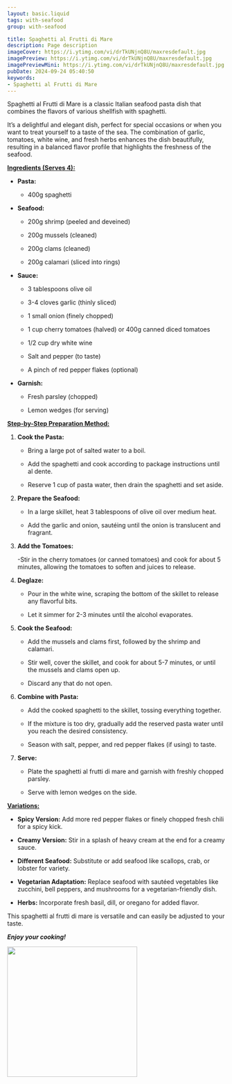 ```yaml
---
layout: basic.liquid
tags: with-seafood
group: with-seafood

title: Spaghetti al Frutti di Mare
description: Page description
imageCover: https://i.ytimg.com/vi/drTkUNjnQ8U/maxresdefault.jpg
imagePreview: https://i.ytimg.com/vi/drTkUNjnQ8U/maxresdefault.jpg
imagePreviewMini: https://i.ytimg.com/vi/drTkUNjnQ8U/maxresdefault.jpg
pubDate: 2024-09-24 05:40:50
keywords:
- Spaghetti al Frutti di Mare
---
```




Spaghetti al Frutti di Mare is a classic Italian seafood pasta dish that combines the flavors of various shellfish with spaghetti. 

It’s a delightful and elegant dish, perfect for special occasions or when you want to treat yourself to a taste of the sea. The combination of garlic, tomatoes, white wine, and fresh herbs enhances the dish beautifully, resulting in a balanced flavor profile that highlights the freshness of the seafood.

<u><b>Ingredients (Serves 4):</b></u>

- **Pasta:**

  - 400g spaghetti

- **Seafood:**

  - 200g shrimp (peeled and deveined)

  - 200g mussels (cleaned)

  - 200g clams (cleaned)

  - 200g calamari (sliced into rings)

- **Sauce:**

  - 3 tablespoons olive oil

  - 3-4 cloves garlic (thinly sliced)

  - 1 small onion (finely chopped)

  - 1 cup cherry tomatoes (halved) or 400g canned diced tomatoes

  - 1/2 cup dry white wine

  - Salt and pepper (to taste)

  - A pinch of red pepper flakes (optional)

- **Garnish:**

  - Fresh parsley (chopped)

  - Lemon wedges (for serving)
  
<u><b>Step-by-Step Preparation Method:</b></u>

1. **Cook the Pasta:**

   - Bring a large pot of salted water to a boil. 
   
   - Add the spaghetti and cook according to package instructions until al dente. 
   
   - Reserve 1 cup of pasta water, then drain the spaghetti and set aside.

2. **Prepare the Seafood:**

   - In a large skillet, heat 3 tablespoons of olive oil over medium heat. 
   
   - Add the garlic and onion, sautéing until the onion is translucent and fragrant.

3. **Add the Tomatoes:**

   -Stir in the cherry tomatoes (or canned tomatoes) and cook for about 5 minutes, allowing the tomatoes to soften and 
   juices to release.

4. **Deglaze:**

   - Pour in the white wine, scraping the bottom of the skillet to release any flavorful bits. 
   
   - Let it simmer for 2-3 minutes until the alcohol evaporates.

5. **Cook the Seafood:**

   - Add the mussels and clams first, followed by the shrimp and calamari. 
   
   - Stir well, cover the skillet, and cook for about 5-7 minutes, or until the mussels and clams open up. 
   
   - Discard any that do not open.

6. **Combine with Pasta:**

   - Add the cooked spaghetti to the skillet, tossing everything together. 
   
   - If the mixture is too dry, gradually add the reserved pasta water until you reach the desired consistency. 
   
   - Season with salt, pepper, and red pepper flakes (if using) to taste.

7. **Serve:**

   - Plate the spaghetti al frutti di mare and garnish with freshly chopped parsley. 
   
   - Serve with lemon wedges on the side.

<u><b>Variations:</b></u>

- **Spicy Version:** Add more red pepper flakes or finely chopped fresh chili for a spicy kick.

- **Creamy Version:** Stir in a splash of heavy cream at the end for a creamy sauce.

- **Different Seafood:** Substitute or add seafood like scallops, crab, or lobster for variety.

- **Vegetarian Adaptation:** Replace seafood with sautéed vegetables like zucchini, bell peppers, and mushrooms for a vegetarian-friendly dish.

- **Herbs:** Incorporate fresh basil, dill, or oregano for added flavor.

This spaghetti al frutti di mare is versatile and can easily be adjusted to your taste.

 <b><i>Enjoy your cooking!</i></b>


<img src="https://imag.bonviveur.com/espaguetis-frutti-di-mare.jpg" width="300" height="300">
